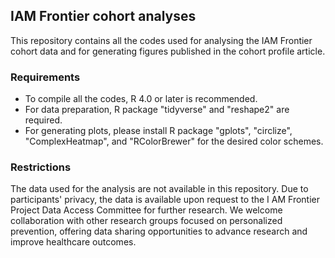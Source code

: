 ## IAM Frontier cohort analyses

This repository contains all the codes used for analysing the IAM Frontier cohort data and for generating figures published in the cohort profile article.

### Requirements

- To compile all the codes, R 4.0 or later is recommended.
- For data preparation, R package "tidyverse" and "reshape2" are required.
- For generating plots, please install R package "gplots", "circlize", "ComplexHeatmap", and "RColorBrewer" for the desired color schemes.

### Restrictions

The data used for the analysis are not available in this repository. 
Due to participants' privacy, the data is available upon request to the I AM Frontier Project Data Access Committee for further research. We welcome collaboration with other research groups focused on personalized prevention, offering data sharing opportunities to advance research and improve healthcare outcomes.